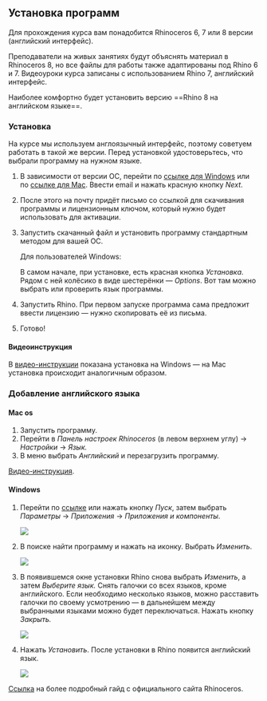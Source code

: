 ## Установка программ

Для прохождения курса вам понадобится Rhinoceros 6, 7 или 8 версии (английский интерфейс). 

Преподаватели на живых занятиях будут объяснять материал в Rhinoceros 8, но все файлы для работы также адаптированы под Rhino 6 и 7. Видеоуроки курса записаны с использованием Rhino 7, английский интерфейс.

Наиболее комфортно будет установить версию ==Rhino 8 на английском языке==. 

### Установка

На курсе мы используем англоязычный интерфейс, поэтому советуем работать в такой же версии. Перед установкой удостоверьтесь, что выбрали программу на нужном языке.

1. В зависимости от версии ОС, перейти по [ссылке для Windows](https://www.rhino3d.com/download/rhino-for-windows/6/evaluation) или по [ссылке для Mac](https://www.rhino3d.com/download/rhino-for-mac/6/evaluation). Ввести email и нажать красную кнопку *Next*.
2. После этого на почту придёт письмо со ссылкой для скачивания программы и лицензионным ключом, который нужно будет использовать для активации.
3. Запустить скачанный файл и установить программу стандартным методом для вашей ОС.
    
    Для пользователей Windows:
    
    В самом начале, при установке, есть красная кнопка *Установка*. Рядом с ней колёсико в виде шестерёнки — *Options*. Вот там можно выбрать или проверить язык программы. 
    
4. Запустить Rhino. При первом запуске программа сама предложит ввести лицензию — нужно скопировать её из письма. 
5. Готово!

#### Видеоинструкция

В [видео-инструкции](/img/RHN_72/rhn_install.mp4) показана установка на Windows — на Mac установка происходит аналогичным образом.

### Добавление английского языка

#### Mac os

1. Запустить программу.
2. Перейти в *Панель настроек Rhinoceros* (в левом верхнем углу) → *Настройки* → *Язык.*
3. В меню выбрать *Английский* и перезагрузить программу.

[Видео-инструкция](/img/RHN_72/PRT_32.17.07_L1_Rhino_eng.mp4).

#### Windows

1. Перейти по [ссылке](ms-settings:appsfeatures?activationSource=SMC-IA-4028054) или нажать кнопку *Пуск*, затем выбрать *Параметры* → *Приложения* → *Приложения и компоненты*.
    
    ![](/img/RHN_72/addlanguages_windowssettings.png)
    
2. В поиске найти программу и нажать на иконку. Выбрать *Изменить*.
    
    ![](/img/RHN_72/addlanguages_modify.png)
    
3. В появившемся окне установки Rhino снова выбрать *Изменить*, а затем *Выберите язык.* Снять галочки со всех языков, кроме английского. Если необходимо несколько языков, можно расставить галочки по своему усмотрению — в дальнейшем между выбранными языками можно будет переключаться. Нажать кнопку *Закрыть.*
    
    ![](/img/RHN_72/imgonline-com-ua-Collage-5FQMFOGmA08Rftn.jpg)
    
4. Нажать *Установить*. После установки в Rhino появится английский язык.
    
    ![](/img/RHN_72/addlanguages_installnow.png)

[Ссылка](https://wiki.mcneel.com/rhino/6/addlanguages) на более подробный гайд с официального сайта Rhinoceros.